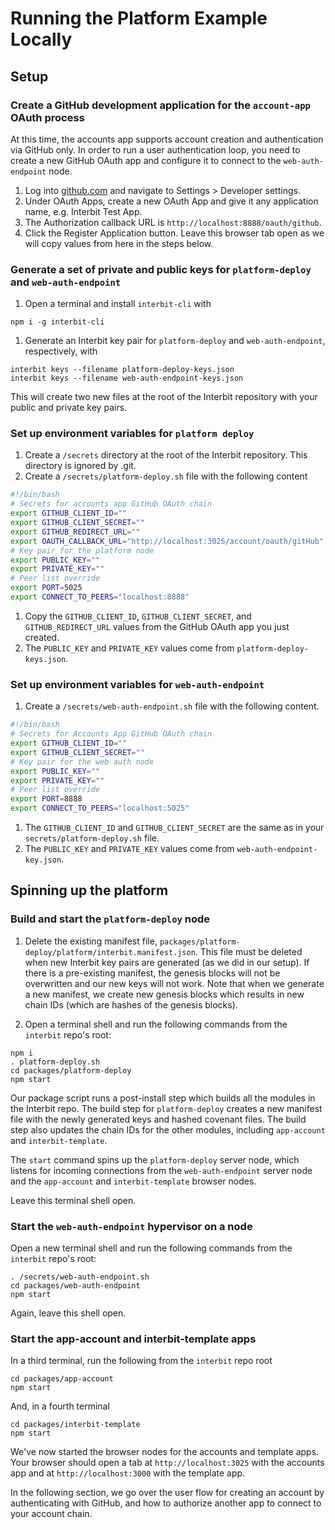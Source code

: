 # Running the Platform Example Locally

## Setup

### Create a GitHub development application for the `account-app` OAuth process

At this time, the accounts app supports account creation and authentication 
via GitHub only. In order to run a user authentication loop, you need to 
create a new GitHub OAuth app and configure it to connect to the 
`web-auth-endpoint` node.

1. Log into [github.com](https://github.com) and navigate to Settings > 
Developer settings. 
1. Under OAuth Apps, create a new OAuth App and give it any application name, 
e.g. Interbit Test App.
1. The Authorization callback URL is `http://localhost:8888/oauth/github`.
1. Click the Register Application button. Leave this browser tab open as we will copy values from here in the steps below.

### Generate a set of private and public keys for `platform-deploy` and `web-auth-endpoint`

1. Open a terminal and install `interbit-cli` with
```
npm i -g interbit-cli
```
1. Generate an Interbit key pair for `platform-deploy` and `web-auth-endpoint`, 
respectively, with
```
interbit keys --filename platform-deploy-keys.json
interbit keys --filename web-auth-endpoint-keys.json
```
This will create two new files at the root of the Interbit repository with 
your public and private key pairs. 

### Set up environment variables for `platform deploy`

1. Create a `/secrets` directory at the root of the Interbit repository. This 
directory is ignored by .git. 
1. Create a `/secrets/platform-deploy.sh` file with the following content
```bash
#!/bin/bash
# Secrets for accounts app GitHub OAuth chain
export GITHUB_CLIENT_ID=""
export GITHUB_CLIENT_SECRET=""
export GITHUB_REDIRECT_URL=""
export OAUTH_CALLBACK_URL="http://localhost:3025/account/oauth/gitHub"
# Key pair for the platform node
export PUBLIC_KEY=""
export PRIVATE_KEY=""
# Peer list override
export PORT=5025
export CONNECT_TO_PEERS="localhost:8888"
```
1. Copy the `GITHUB_CLIENT_ID`, `GITHUB_CLIENT_SECRET`, and 
`GITHUB_REDIRECT_URL` 
values from the GitHub OAuth app you just created. 
1. The `PUBLIC_KEY` and `PRIVATE_KEY` values come from 
`platform-deploy-keys.json`. 

### Set up environment variables for `web-auth-endpoint`

1. Create a `/secrets/web-auth-endpoint.sh` file with the following content. 
```bash
#!/bin/bash
# Secrets for Accounts App GitHub OAuth chain
export GITHUB_CLIENT_ID=""
export GITHUB_CLIENT_SECRET=""
# Key pair for the web auth node
export PUBLIC_KEY=""
export PRIVATE_KEY=""
# Peer list override
export PORT=8888
export CONNECT_TO_PEERS="localhost:5025"
```
1. The `GITHUB_CLIENT_ID` and `GITHUB_CLIENT_SECRET` are the same as in your 
`secrets/platform-deploy.sh` file.
1. The `PUBLIC_KEY` and `PRIVATE_KEY` values come from 
`web-auth-endpoint-key.json`.

## Spinning up the platform 

### Build and start the `platform-deploy` node

1. Delete the existing manifest file, 
`packages/platform-deploy/platform/interbit.manifest.json`. This file must be 
deleted when new Interbit key pairs are generated (as we did in our setup). If 
there is a pre-existing manifest, the genesis blocks will not be overwritten 
and our new keys will not work. Note that when we generate a new manifest, we 
create new genesis blocks which results in new chain IDs (which are hashes of 
the genesis blocks). 

1. Open a terminal shell and run the following commands from the `interbit`
repo's root:
```
npm i
. platform-deploy.sh
cd packages/platform-deploy
npm start
```

Our package script runs a post-install step which builds all the modules in 
the Interbit repo. The build step for `platform-deploy` creates a new manifest 
file with the newly generated keys and hashed covenant files. The build step 
also updates the chain IDs for the other modules, including `app-account` and 
`interbit-template`. 

The `start` command spins up the `platform-deploy` server node, which listens 
for incoming connections from the `web-auth-endpoint` server node and the 
`app-account` and `interbit-template` browser nodes. 

Leave this terminal shell open. 

### Start the `web-auth-endpoint` hypervisor on a node

Open a new terminal shell and run the following commands from the `interbit` 
repo's root: 
```
. /secrets/web-auth-endpoint.sh
cd packages/web-auth-endpoint
npm start
```
Again, leave this shell open. 

### Start the app-account and interbit-template apps

In a third terminal, run the following from the `interbit` repo root
```
cd packages/app-account
npm start
```

And, in a fourth terminal 
```
cd packages/interbit-template
npm start
```

We've now started the browser nodes for the accounts and template apps. Your 
browser should open a tab at `http://localhost:3025` with the accounts app and 
at `http://localhost:3000` with the template app. 

In the following section, we go over the user flow for creating an account by 
authenticating with GitHub, and how to authorize another app to connect to 
your account chain.
